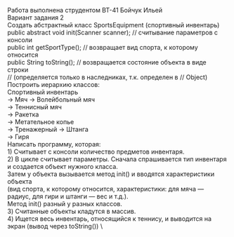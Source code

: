 Работа выполнена струдентом ВТ-41 Бойчук Ильей \
Вариант задания 2 \
Создать абстрактный класс SportsEquipment (спортивный инвентарь) \
public abstract void init(Scanner scanner);     // считывание параметров с консоли \
public int getSportType();                      // возвращает вид спорта, к которому относится \
public String toString();                       // возвращается состояние объекта в виде строки \
                                                // (определяется только в наследниках, т.к. определен в // Object) \
Построить иерархию классов: \
    Спортивный инвентарь \
        → Мяч → Волейбольный мяч \
        → Теннисный мяч \
        → Ракетка \
        → Метательное копье \
        → Тренажерный → Штанга \
        → Гиря \
Написать программу, которая: \
    1) Считывает с консоли количество предметов инвентаря. \
    2) В цикле считывает параметры. Сначала спрашивается тип инвентаря и создается объект нужного класса. \
        Затем у объекта вызывается метод init() и вводятся характеристики объекта \
            (вид спорта, к которому относится, характеристики: для мяча — радиус, для гири и штанги — вес и т.д.). \
                Метод init() разный у разных классов. \
    3) Считанные объекты кладутся в массив. \
    4) Ищется весь инвентарь, относящийся к теннису, и выводится на экран (вывод через toString()) \